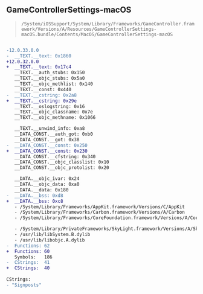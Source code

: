 ## GameControllerSettings-macOS

> `/System/iOSSupport/System/Library/Frameworks/GameController.framework/Versions/A/Resources/GameControllerSettings-macOS.bundle/Contents/MacOS/GameControllerSettings-macOS`

```diff

-12.0.33.0.0
-  __TEXT.__text: 0x1860
+12.0.32.0.0
+  __TEXT.__text: 0x17c4
   __TEXT.__auth_stubs: 0x150
   __TEXT.__objc_stubs: 0x5a0
   __TEXT.__objc_methlist: 0x140
   __TEXT.__const: 0x440
-  __TEXT.__cstring: 0x2a8
+  __TEXT.__cstring: 0x29e
   __TEXT.__oslogstring: 0x16
   __TEXT.__objc_classname: 0x7e
   __TEXT.__objc_methname: 0x1066

   __TEXT.__unwind_info: 0xa8
   __DATA_CONST.__auth_got: 0xb0
   __DATA_CONST.__got: 0x38
-  __DATA_CONST.__const: 0x250
+  __DATA_CONST.__const: 0x230
   __DATA_CONST.__cfstring: 0x340
   __DATA_CONST.__objc_classlist: 0x10
   __DATA_CONST.__objc_protolist: 0x20

   __DATA.__objc_ivar: 0x24
   __DATA.__objc_data: 0xa0
   __DATA.__data: 0x180
-  __DATA.__bss: 0xd8
+  __DATA.__bss: 0xc8
   - /System/Library/Frameworks/AppKit.framework/Versions/C/AppKit
   - /System/Library/Frameworks/Carbon.framework/Versions/A/Carbon
   - /System/Library/Frameworks/CoreFoundation.framework/Versions/A/CoreFoundation

   - /System/Library/PrivateFrameworks/SkyLight.framework/Versions/A/SkyLight
   - /usr/lib/libSystem.B.dylib
   - /usr/lib/libobjc.A.dylib
-  Functions: 62
+  Functions: 60
   Symbols:   186
-  CStrings:  41
+  CStrings:  40
 
CStrings:
- "Signposts"

```
